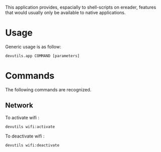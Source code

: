 
This application provides, espacially to shell-scripts on ereader, features that would usually
only be available to native applications.


# Usage

Generic usage is as follow:

```
devutils.app COMMAND [parameters]
```


# Commands

The following commands are recognized.

## Network

To activate wifi :

```
devutils wifi:activate
```

To deactivate wifi :

```
devutils wifi:deactivate
```
